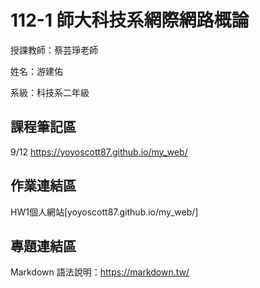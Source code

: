 
# 112-1 師大科技系網際網路概論

授課教師：蔡芸琤老師

姓名：游建佑


系級：科技系二年級


## 課程筆記區

9/12 https://yoyoscott87.github.io/my_web/
## 作業連結區
HW1個人網站[yoyoscott87.github.io/my_web/]
## 專題連結區

Markdown 語法說明：https://markdown.tw/
